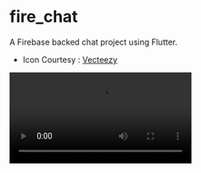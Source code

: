 # fire_chat

A Firebase backed chat project using Flutter.
 - Icon Courtesy : [Vecteezy](https://www.vecteezy.com/vector-art/105140-hvac-flat-vector-icons)
 
 <video width="320" controls>
   <source src="https://raw.githubusercontent.com/shahrohan05/FlutterDemos/master/fire_chat/images/app_state.webm" type="video/webm">
   Your browser does not support the video tag.
 </video>